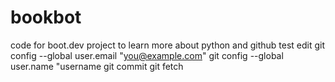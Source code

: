 # bookbot
code for boot.dev project to learn more about python and github
test edit
git config --global user.email "you@example.com"
git config --global user.name "username
git commit
git fetch
